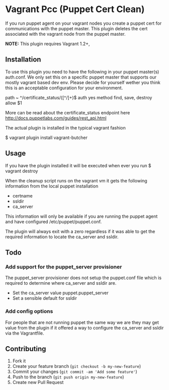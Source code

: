 # Vagrant Pcc (Puppet Cert Clean)

If you run puppet agent on your vagrant nodes you create a puppet cert for communications with the puppet master.   This plugin deletes the cert associated with the vagrant node from the puppet master.

**NOTE:** This plugin requires Vagrant 1.2+,

## Installation

To use this plugin you need to have the following in your puppet master(s) auth.conf.   We only set this on a specific puppet master that supports our mostly vagrant based dev env.   Please decide for yourself wether you think this is an acceptable configuration for your environment.

 path ~ ^/certificate_status/([^/]+)$
 auth yes
 method find, save, destroy
 allow $1

 More can be read about the certificate_status endpoint here
 http://docs.puppetlabs.com/guides/rest_api.html

The actual plugin is installed in the typical vagrant fashion

  $ vagrant plugin install vagrant-butcher

## Usage

If you have the plugin installed it will be executed when ever you run
  $ vagrant destroy

When the cleanup script runs on the vagrant vm it gets the following information from the local puppet installation
* certname
* ssldir
* ca_server

This information will only be available if you are running the puppet agent and have configured /etc/puppet/puppet.conf.

The plugin will always exit with a zero regardless if it was able to get the required information to locate the ca_server and ssldir.

## Todo

### Add support for the puppet_server provisioner
The puppet_server provisioner does not setup the puppet.conf file which is required to determine where ca_server and ssldir are.  
* Set the ca_server value puppet.puppet_server
* Set a sensible default for ssldir 

### Add config options
For people that are not running puppet the same way we are they may get value from the plugin if it offered a way to configure the ca_server and ssldir via the Vagrantfile.


## Contributing

1. Fork it
2. Create your feature branch (`git checkout -b my-new-feature`)
3. Commit your changes (`git commit -am 'Add some feature'`)
4. Push to the branch (`git push origin my-new-feature`)
5. Create new Pull Request
